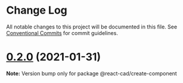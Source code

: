 # Change Log

All notable changes to this project will be documented in this file.
See [Conventional Commits](https://conventionalcommits.org) for commit guidelines.

# [0.2.0](https://github.com/react-cad/react-cad/compare/v0.1.4...v0.2.0) (2021-01-31)

**Note:** Version bump only for package @react-cad/create-component
